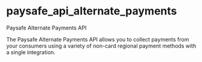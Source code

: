 # paysafe_api_alternate_payments
Paysafe Alternate Payments API

The Paysafe Alternate Payments API allows you to collect payments from your consumers using a variety of non-card regional payment methods with a single integration.

